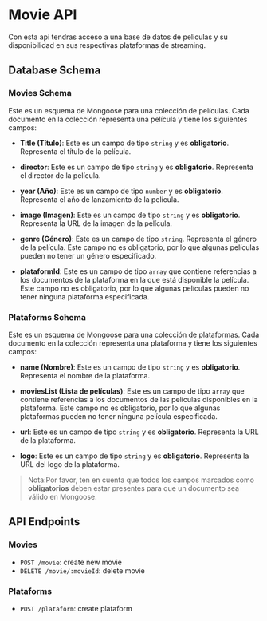 # Movie  API
Con esta api tendras acceso a una base de datos de peliculas y su disponibilidad en sus respectivas plataformas de streaming.

## Database Schema

### Movies Schema
Este es un esquema de Mongoose para una colección de películas. Cada documento en la colección representa una película y tiene los siguientes campos:

- **Title (Título)**: Este es un campo de tipo `string` y es **obligatorio**. Representa el título de la película.

- **director**: Este es un campo de tipo `string` y es **obligatorio**. Representa el director de la película.

- **year (Año)**: Este es un campo de tipo `number` y es **obligatorio**. Representa el año de lanzamiento de la película.

- **image (Imagen)**: Este es un campo de tipo `string` y es **obligatorio**. Representa la URL de la imagen de la película.

- **genre (Género)**: Este es un campo de tipo `string`. Representa el género de la película. Este campo no es obligatorio, por lo que algunas películas pueden no tener un género especificado.

- **plataformId**: Este es un campo de tipo `array` que contiene referencias a los documentos de la plataforma en la que está disponible la película. Este campo no es obligatorio, por lo que algunas películas pueden no tener ninguna plataforma especificada.

### Plataforms Schema

Este es un esquema de Mongoose para una colección de plataformas. Cada documento en la colección representa una plataforma y tiene los siguientes campos:

- **name (Nombre)**: Este es un campo de tipo `string` y es **obligatorio**. Representa el nombre de la plataforma.

- **moviesList (Lista de películas)**: Este es un campo de tipo `array` que contiene referencias a los documentos de las películas disponibles en la plataforma. Este campo no es obligatorio, por lo que algunas plataformas pueden no tener ninguna película especificada.

- **url**: Este es un campo de tipo `string` y es **obligatorio**. Representa la URL de la plataforma.

- **logo**: Este es un campo de tipo `string` y es **obligatorio**. Representa la URL del logo de la plataforma.


> Nota:Por favor, ten en cuenta que todos los campos marcados como **obligatorios** deben estar presentes para que un documento sea válido en Mongoose.


## API Endpoints

### Movies 
- `POST /movie`: create new movie
- `DELETE /movie/:movieId`: delete movie

### Plataforms
- `POST /plataform`: create plataform 